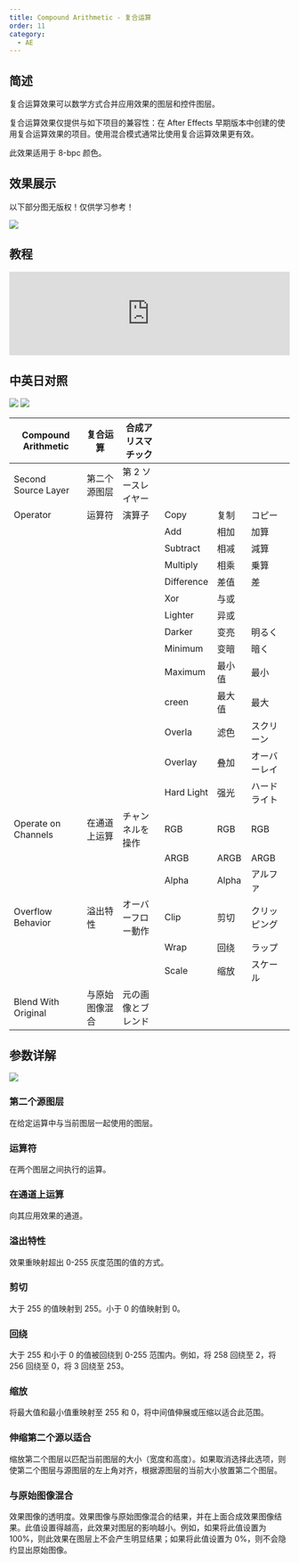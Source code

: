 ```yaml
---
title: Compound Arithmetic - 复合运算
order: 11
category:
  - AE
---
```


## 简述

复合运算效果可以数学方式合并应用效果的图层和控件图层。

复合运算效果仅提供与如下项目的兼容性：在 After Effects 早期版本中创建的使用复合运算效果的项目。使用混合模式通常比使用复合运算效果更有效。

此效果适用于 8-bpc 颜色。

## 效果展示

以下部分图无版权！仅供学习参考！

![](https://mir.yuelili.com/wp-content/uploads/user/AE/effects/ext/image00426.jpg)

## 教程

<iframe src="https://player.bilibili.com/player.html?bvid=BV1e34y1X7Vj&page=115&high_quality=1" width="100%" allowfullscreen="allowfullscreen" frameborder="0"></iframe>

## 中英日对照

![](https://mir.yuelili.com/wp-content/uploads/user/AE/effects/AE-Effects-Channel-Compound_Arithmetic.png)
![](https://mir.yuelili.com/wp-content/uploads/user/AE/effects/AE-Effects-Channel-Compound_Arithmetic_cn.png)

| Compound Arithmetic | 复合运算       | 合成アリスマチック  |            |        |              |
| ------------------- | -------------- | ------------------- | ---------- | ------ | ------------ |
| Second Source Layer | 第二个源图层   | 第 2 ソースレイヤー |            |        |              |
| Operator            | 运算符         | 演算子              | Copy       | 复制   | コピー       |
|                     |                |                     | Add        | 相加   | 加算         |
|                     |                |                     | Subtract   | 相减   | 減算         |
|                     |                |                     | Multiply   | 相乘   | 乗算         |
|                     |                |                     | Difference | 差值   | 差           |
|                     |                |                     | Xor        | 与或   |              |
|                     |                |                     | Lighter    | 异或   |              |
|                     |                |                     | Darker     | 变亮   | 明るく       |
|                     |                |                     | Minimum    | 变暗   | 暗く         |
|                     |                |                     | Maximum    | 最小值 | 最小         |
|                     |                |                     | creen      | 最大值 | 最大         |
|                     |                |                     | Overla     | 滤色   | スクリーン   |
|                     |                |                     | Overlay    | 叠加   | オーバーレイ |
|                     |                |                     | Hard Light | 强光   | ハードライト |
| Operate on Channels | 在通道上运算   | チャンネルを操作    | RGB        | RGB    | RGB          |
|                     |                |                     | ARGB       | ARGB   | ARGB         |
|                     |                |                     | Alpha      | Alpha  | アルファ     |
| Overflow Behavior   | 溢出特性       | オーバーフロー動作  | Clip       | 剪切   | クリッピング |
|                     |                |                     | Wrap       | 回绕   | ラップ       |
|                     |                |                     | Scale      | 缩放   | スケール     |
| Blend With Original | 与原始图像混合 | 元の画像とブレンド  |            |        |              |

## 参数详解

![](https://mir.yuelili.com/wp-content/uploads/user/AE/effects/ext/image00427-1.jpg)

### 第二个源图层

在给定运算中与当前图层一起使用的图层。

### 运算符

在两个图层之间执行的运算。

### 在通道上运算

向其应用效果的通道。

### 溢出特性

效果重映射超出 0-255 灰度范围的值的方式。

### 剪切

大于 255 的值映射到 255。小于 0 的值映射到 0。

### 回绕

大于 255 和小于 0 的值被回绕到 0-255 范围内。例如，将 258 回绕至 2，将 256 回绕至 0，将 3 回绕至 253。

### 缩放

将最大值和最小值重映射至 255 和 0，将中间值伸展或压缩以适合此范围。

### 伸缩第二个源以适合

缩放第二个图层以匹配当前图层的大小（宽度和高度）。如果取消选择此选项，则使第二个图层与源图层的左上角对齐，根据源图层的当前大小放置第二个图层。

### 与原始图像混合

效果图像的透明度。效果图像与原始图像混合的结果，并在上面合成效果图像结果。此值设置得越高，此效果对图层的影响越小。例如，如果将此值设置为
100%，则此效果在图层上不会产生明显结果；如果将此值设置为 0%，则不会隐约显出原始图像。
